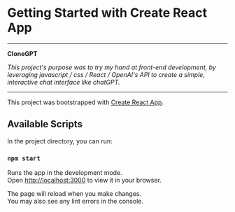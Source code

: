 # Getting Started with Create React App

---
**CloneGPT**

_This project's purpose was to try my hand at front-end development, by leveraging javascript / css / React / OpenAI's API to create a simple, interactive chat interface like chatGPT._

---




This project was bootstrapped with [Create React App](https://github.com/facebook/create-react-app).

## Available Scripts

In the project directory, you can run:

### `npm start`

Runs the app in the development mode.\
Open [http://localhost:3000](http://localhost:3000) to view it in your browser.

The page will reload when you make changes.\
You may also see any lint errors in the console.

